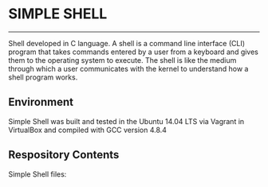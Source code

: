 # SIMPLE SHELL
- - -

Shell developed in C language. A shell is a command line interface (CLI) program that takes commands entered by a user from a keyboard and gives them to the operating system to execute. The shell is like the medium through which a user communicates with the kernel to understand how a shell program works.


## Environment
Simple Shell was built and tested in the Ubuntu 14.04 LTS via Vagrant in VirtualBox and compiled with GCC version 4.8.4

## Respository Contents
Simple Shell files: